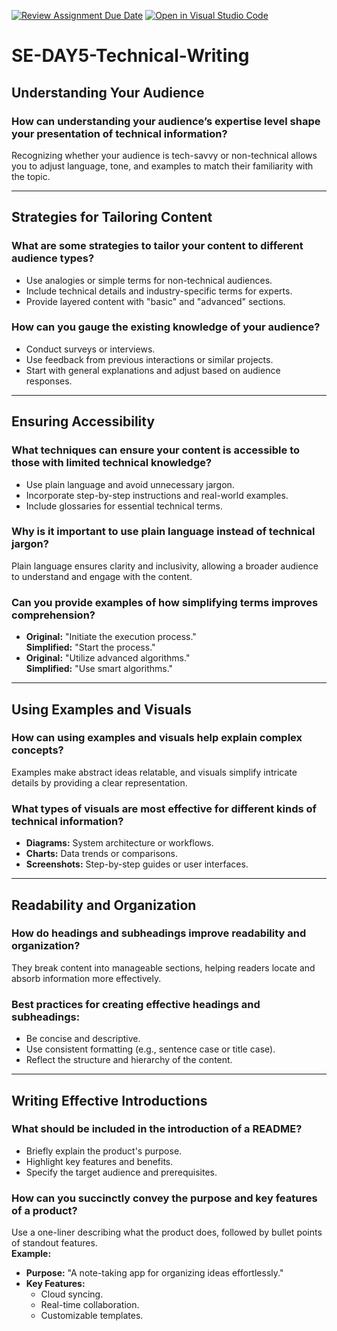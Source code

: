 [![Review Assignment Due Date](https://classroom.github.com/assets/deadline-readme-button-22041afd0340ce965d47ae6ef1cefeee28c7c493a6346c4f15d667ab976d596c.svg)](https://classroom.github.com/a/zsAR-pyY)
[![Open in Visual Studio Code](https://classroom.github.com/assets/open-in-vscode-2e0aaae1b6195c2367325f4f02e2d04e9abb55f0b24a779b69b11b9e10269abc.svg)](https://classroom.github.com/online_ide?assignment_repo_id=17362512&assignment_repo_type=AssignmentRepo)
# SE-DAY5-Technical-Writing
## Understanding Your Audience

### How can understanding your audience’s expertise level shape your presentation of technical information?
Recognizing whether your audience is tech-savvy or non-technical allows you to adjust language, tone, and examples to match their familiarity with the topic.

---

## Strategies for Tailoring Content

### What are some strategies to tailor your content to different audience types?
- Use analogies or simple terms for non-technical audiences.  
- Include technical details and industry-specific terms for experts.  
- Provide layered content with "basic" and "advanced" sections.

### How can you gauge the existing knowledge of your audience?
- Conduct surveys or interviews.  
- Use feedback from previous interactions or similar projects.  
- Start with general explanations and adjust based on audience responses.

---

## Ensuring Accessibility

### What techniques can ensure your content is accessible to those with limited technical knowledge?
- Use plain language and avoid unnecessary jargon.  
- Incorporate step-by-step instructions and real-world examples.  
- Include glossaries for essential technical terms.

### Why is it important to use plain language instead of technical jargon?
Plain language ensures clarity and inclusivity, allowing a broader audience to understand and engage with the content.

### Can you provide examples of how simplifying terms improves comprehension?
- **Original:** "Initiate the execution process."  
  **Simplified:** "Start the process."  
- **Original:** "Utilize advanced algorithms."  
  **Simplified:** "Use smart algorithms."  

---

## Using Examples and Visuals

### How can using examples and visuals help explain complex concepts?
Examples make abstract ideas relatable, and visuals simplify intricate details by providing a clear representation.

### What types of visuals are most effective for different kinds of technical information?
- **Diagrams:** System architecture or workflows.  
- **Charts:** Data trends or comparisons.  
- **Screenshots:** Step-by-step guides or user interfaces.

---

## Readability and Organization

### How do headings and subheadings improve readability and organization?
They break content into manageable sections, helping readers locate and absorb information more effectively.

### Best practices for creating effective headings and subheadings:
- Be concise and descriptive.  
- Use consistent formatting (e.g., sentence case or title case).  
- Reflect the structure and hierarchy of the content.

---

## Writing Effective Introductions

### What should be included in the introduction of a README?
- Briefly explain the product's purpose.  
- Highlight key features and benefits.  
- Specify the target audience and prerequisites.

### How can you succinctly convey the purpose and key features of a product?
Use a one-liner describing what the product does, followed by bullet points of standout features.  
**Example:**  
- **Purpose:** "A note-taking app for organizing ideas effortlessly."  
- **Key Features:**  
  - Cloud syncing.  
  - Real-time collaboration.  
  - Customizable templates.

